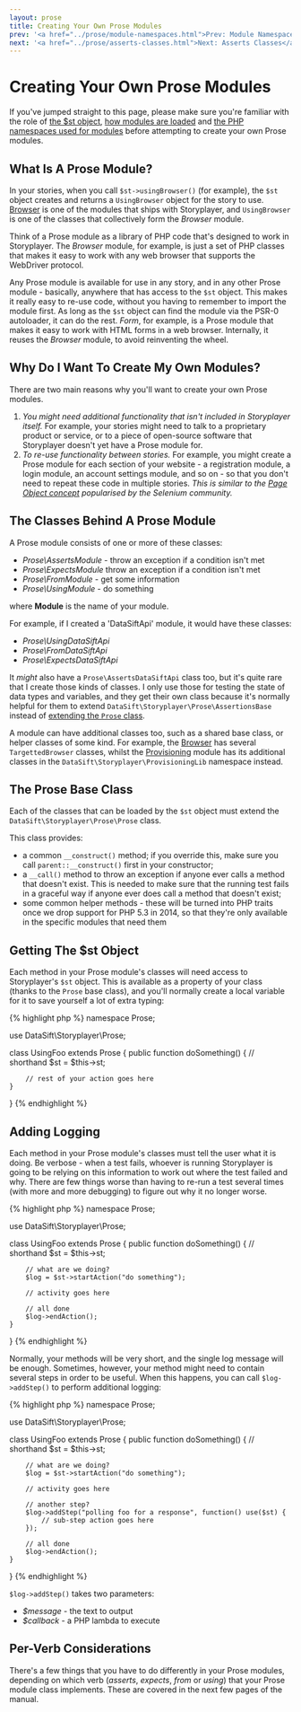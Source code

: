 ```yaml
---
layout: prose
title: Creating Your Own Prose Modules
prev: '<a href="../prose/module-namespaces.html">Prev: Module Namespaces</a>'
next: '<a href="../prose/asserts-classes.html">Next: Asserts Classes</a>'
---
```


# Creating Your Own Prose Modules

If you've jumped straight to this page, please make sure you're familiar with the role of [the $st object](the-st-object.html), [how modules are loaded](module-loading.html) and [the PHP namespaces used for modules](module-namespaces.html) before attempting to create your own Prose modules.

## What Is A Prose Module?

In your stories, when you call `$st->usingBrowser()` (for example), the `$st` object creates and returns a `UsingBrowser` object for the story to use.  [Browser](../modules/browser/index.html) is one of the modules that ships with Storyplayer, and `UsingBrowser` is one of the classes that collectively form the _Browser_ module.

Think of a Prose module as a library of PHP code that's designed to work in Storyplayer.  The _Browser_ module, for example, is just a set of PHP classes that makes it easy to work with any web browser that supports the WebDriver protocol.

Any Prose module is available for use in any story, and in any other Prose module - basically, anywhere that has access to the `$st` object.  This makes it really easy to re-use code, without you having to remember to import the module first.  As long as the `$st` object can find the module via the PSR-0 autoloader, it can do the rest. _Form_, for example, is a Prose module that makes it easy to work with HTML forms in a web browser. Internally, it reuses the _Browser_ module, to avoid reinventing the wheel.

## Why Do I Want To Create My Own Modules?

There are two main reasons why you'll want to create your own Prose modules.

1. _You might need additional functionality that isn't included in Storyplayer itself._ For example, your stories might need to talk to a proprietary product or service, or to a piece of open-source software that Storyplayer doesn't yet have a Prose module for.
1. _To re-use functionality between stories._ For example, you might create a Prose module for each section of your website - a registration module, a login module, an account settings module, and so on - so that you don't need to repeat these code in multiple stories.  _This is similar to the [Page Object concept](https://code.google.com/p/selenium/wiki/PageObjects) popularised by the Selenium community._

## The Classes Behind A Prose Module

A Prose module consists of one or more of these classes:

* _Prose\\AssertsModule_ - throw an exception if a condition isn't met
* _Prose\\ExpectsModule_ throw an exception if a condition isn't met
* _Prose\\FromModule_ - get some information
* _Prose\\UsingModule_ - do something

where __Module__ is the name of your module.

For example, if I created a 'DataSiftApi' module, it would have these classes:

* _Prose\\UsingDataSiftApi_
* _Prose\\FromDataSiftApi_
* _Prose\\ExpectsDataSiftApi_

It _might_ also have a `Prose\AssertsDataSiftApi` class too, but it's quite rare that I create those kinds of classes.  I only use those for testing the state of data types and variables, and they get their own class because it's normally helpful for them to extend `DataSift\Storyplayer\Prose\AssertionsBase` instead of [extending the `Prose` class](#the_prose_base_class).

A module can have additional classes too, such as a shared base class, or helper classes of some kind.  For example, the [Browser](../modules/browser/index.html) has several `TargettedBrowser` classes, whilst the [Provisioning](../modules/provisioning/index.html) module has its additional classes in the `DataSift\Storyplayer\ProvisioningLib` namespace instead.

## The Prose Base Class

Each of the classes that can be loaded by the `$st` object must extend the `DataSift\Storyplayer\Prose\Prose` class.

This class provides:

* a common `__construct()` method; if you override this, make sure you call `parent::__construct()` first in your constructor;
* a `__call()` method to throw an exception if anyone ever calls a method that doesn't exist. This is needed to make sure that the running test fails in a graceful way if anyone ever does call a method that doesn't exist;
* some common helper methods - these will be turned into PHP traits once we drop support for PHP 5.3 in 2014, so that they're only available in the specific modules that need them

## Getting The $st Object

Each method in your Prose module's classes will need access to Storyplayer's `$st` object.  This is available as a property of your class (thanks to the `Prose` base class), and you'll normally create a local variable for it to save yourself a lot of extra typing:

{% highlight php %}
namespace Prose;

use DataSift\Storyplayer\Prose;

class UsingFoo extends Prose
{
	public function doSomething()
	{
		// shorthand
		$st = $this->st;

		// rest of your action goes here
	}
}
{% endhighlight %}

## Adding Logging

Each method in your Prose module's classes must tell the user what it is doing.  Be verbose - when a test fails, whoever is running Storyplayer is going to be relying on this information to work out where the test failed and why.  There are few things worse than having to re-run a test several times (with more and more debugging) to figure out why it no longer worse.

{% highlight php %}
namespace Prose;

use DataSift\Storyplayer\Prose;

class UsingFoo extends Prose
{
	public function doSomething()
	{
		// shorthand
		$st = $this->st;

		// what are we doing?
		$log = $st->startAction("do something");

		// activity goes here

		// all done
		$log->endAction();
	}
}
{% endhighlight %}

Normally, your methods will be very short, and the single log message will be enough.  Sometimes, however, your method might need to contain several steps in order to be useful.  When this happens, you can call `$log->addStep()` to perform additional logging:

{% highlight php %}
namespace Prose;

use DataSift\Storyplayer\Prose;

class UsingFoo extends Prose
{
	public function doSomething()
	{
		// shorthand
		$st = $this->st;

		// what are we doing?
		$log = $st->startAction("do something");

		// activity goes here

		// another step?
		$log->addStep("polling foo for a response", function() use($st) {
			// sub-step action goes here
		});

		// all done
		$log->endAction();
	}
}
{% endhighlight %}

`$log->addStep()` takes two parameters:

* _$message_ - the text to output
* _$callback_ - a PHP lambda to execute

## Per-Verb Considerations

There's a few things that you have to do differently in your Prose modules, depending on which verb (_asserts_, _expects_, _from_ or _using_) that your Prose module class implements.  These are covered in the next few pages of the manual.
